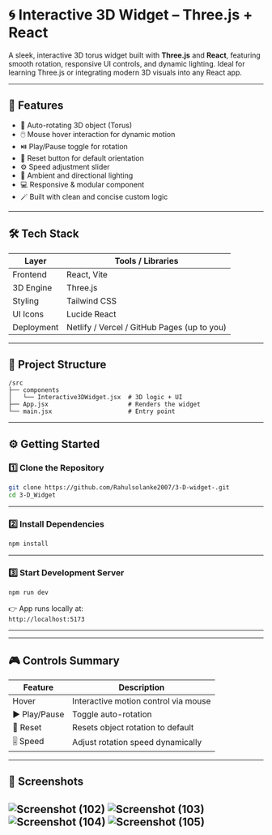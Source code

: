 # 🌀 Interactive 3D Widget – Three.js + React

A sleek, interactive 3D torus widget built with **Three.js** and **React**, featuring smooth rotation, responsive UI controls, and dynamic lighting. Ideal for learning Three.js or integrating modern 3D visuals into any React app.

---

## 🚀 Features

- 🎯 Auto-rotating 3D object (Torus)
- 🖱️ Mouse hover interaction for dynamic motion
- ⏯️ Play/Pause toggle for rotation
- 🔁 Reset button for default orientation
- ⚙️ Speed adjustment slider
- 🌈 Ambient and directional lighting
- 💻 Responsive & modular component
- 🪄 Built with clean and concise custom logic

---

## 🛠️ Tech Stack

| Layer       | Tools / Libraries                    |
|-------------|--------------------------------------|
| Frontend    | React, Vite                          |
| 3D Engine   | Three.js                             |
| Styling     | Tailwind CSS                         |
| UI Icons    | Lucide React                         |
| Deployment  | Netlify / Vercel / GitHub Pages (up to you) |

---

## 📁 Project Structure

```
/src
├── components
│   └── Interactive3DWidget.jsx  # 3D logic + UI
├── App.jsx                      # Renders the widget
└── main.jsx                     # Entry point
```

---

## ⚙️ Getting Started

### 1️⃣ Clone the Repository

```bash
git clone https://github.com/Rahulsolanke2007/3-D-widget-.git
cd 3-D_Widget
```

---

### 2️⃣ Install Dependencies

```bash
npm install
```

---

### 3️⃣ Start Development Server

```bash
npm run dev
```

👉 App runs locally at:  
`http://localhost:5173`

---

---

## 🎮 Controls Summary

| Feature         | Description                              |
|----------------|------------------------------------------|
| Hover          | Interactive motion control via mouse     |
| ▶️ Play/Pause  | Toggle auto-rotation                     |
| 🔁 Reset       | Resets object rotation to default         |
| 🎚️ Speed       | Adjust rotation speed dynamically         |


---

## 📸 Screenshots
![Screenshot (102)](https://github.com/user-attachments/assets/11958fc9-16db-418a-b4d9-1dd8eae3e1d8)
![Screenshot (103)](https://github.com/user-attachments/assets/2915b529-6e24-4615-a05d-ee9ea0d98e77)
![Screenshot (104)](https://github.com/user-attachments/assets/62751b5a-965f-4cc2-bbf1-fe4d94382dd1)
![Screenshot (105)](https://github.com/user-attachments/assets/b7b83e20-517a-4c1b-9b7e-7a2c05b5d723)
---

